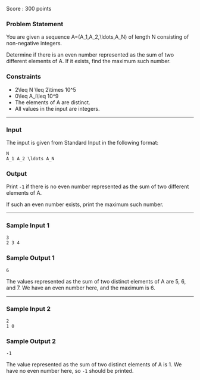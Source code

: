 Score : 300 points

### Problem Statement

You are given a sequence A=(A\_1,A\_2,\ldots,A\_N) of length N consisting of non-negative integers.

Determine if there is an even number represented as the sum of two different elements of A. If it exists, find the maximum such number.

### Constraints

* 2\leq N \leq 2\times 10^5
* 0\leq A\_i\leq 10^9
* The elements of A are distinct.
* All values in the input are integers.

---

### Input

The input is given from Standard Input in the following format:

```
N
A_1 A_2 \ldots A_N
```

### Output

Print `-1` if there is no even number represented as the sum of two different elements of A.

If such an even number exists, print the maximum such number.

---

### Sample Input 1

```
3
2 3 4
```

### Sample Output 1

```
6
```

The values represented as the sum of two distinct elements of A are 5, 6, and 7. We have an even number here, and the maximum is 6.

---

### Sample Input 2

```
2
1 0
```

### Sample Output 2

```
-1
```

The value represented as the sum of two distinct elements of A is 1. We have no even number here, so `-1` should be printed.